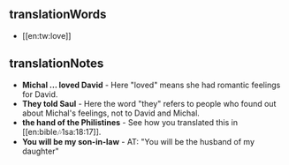 ## translationWords

* [[en:tw:love]]

## translationNotes

* **Michal ... loved David** - Here "loved" means she had romantic feelings for David.
* **They told Saul** - Here the word "they" refers to people who found out about Michal's feelings, not to David and Michal.
* **the hand of the Philistines** - See how you translated this in [[en:bible:notes:1sa:18:17]].
* **You will be my son-in-law** - AT: "You will be the husband of my daughter"
